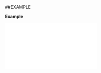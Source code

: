 

##EXAMPLE

**Example**

![](../../Examples/vbs/ClientScript.OnFindFreetextSelectionViewShown.vbs.txt)





